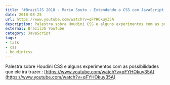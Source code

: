 ```yaml
---
title: "#BrazilJS 2018 - Mario Souto - Extendendo o CSS com JavaScript e magia - feat. Houdini"
date: 2018-08-25
url: https://www.youtube.com/watch?v=qFYHOkuy35A
description: Palestra sobre Houdini CSS e alguns experimentos com as possibilidades que ele irá trazer.
external: BrazilJS YouTube
category: JavaScript
tags:
- talk
- css
- houdinicss
---
```


Palestra sobre Houdini CSS e alguns experimentos com as possibilidades que ele irá trazer.: [https://www.youtube.com/watch?v=qFYHOkuy35A](https://www.youtube.com/watch?v=qFYHOkuy35A)

